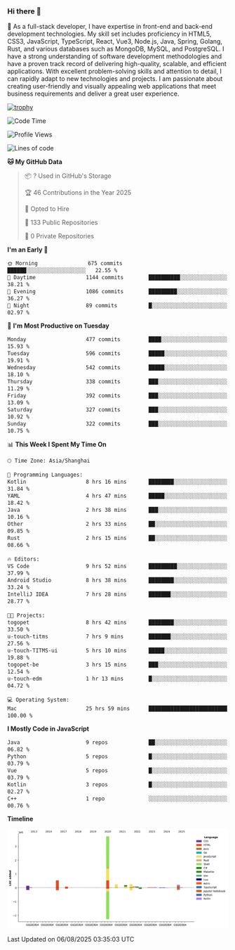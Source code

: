 ### Hi there 👋

🌱 As a full-stack developer, I have expertise in front-end and back-end development technologies. My skill set includes proficiency in HTML5, CSS3, JavaScript, TypeScript, React, Vue3, Node.js, Java, Spring, Golang, Rust, and various databases such as MongoDB, MySQL, and PostgreSQL. I have a strong understanding of software development methodologies and have a proven track record of delivering high-quality, scalable, and efficient applications. With excellent problem-solving skills and attention to detail, I can rapidly adapt to new technologies and projects. I am passionate about creating user-friendly and visually appealing web applications that meet business requirements and deliver a great user experience.

[![trophy](https://github-profile-trophy.vercel.app/?username=elton&rank=SECRET,SSS,SS,S,AAA,AA,A&theme=onedark&no-frame=true&margin-w=10)](https://github.com/ryo-ma/github-profile-trophy)

<!--START_SECTION:waka-->
![Code Time](http://img.shields.io/badge/Code%20Time-1%2C840%20hrs%201%20min-blue)

![Profile Views](http://img.shields.io/badge/Profile%20Views-1-blue)

![Lines of code](https://img.shields.io/badge/From%20Hello%20World%20I%27ve%20Written-5.8%20million%20lines%20of%20code-blue)

**🐱 My GitHub Data** 

> 📦 ? Used in GitHub's Storage 
 > 
> 🏆 46 Contributions in the Year 2025
 > 
> 💼 Opted to Hire
 > 
> 📜 133 Public Repositories 
 > 
> 🔑 0 Private Repositories 
 > 
**I'm an Early 🐤** 

```text
🌞 Morning                675 commits         ██████░░░░░░░░░░░░░░░░░░░   22.55 % 
🌆 Daytime                1144 commits        ██████████░░░░░░░░░░░░░░░   38.21 % 
🌃 Evening                1086 commits        █████████░░░░░░░░░░░░░░░░   36.27 % 
🌙 Night                  89 commits          █░░░░░░░░░░░░░░░░░░░░░░░░   02.97 % 
```
📅 **I'm Most Productive on Tuesday** 

```text
Monday                   477 commits         ████░░░░░░░░░░░░░░░░░░░░░   15.93 % 
Tuesday                  596 commits         █████░░░░░░░░░░░░░░░░░░░░   19.91 % 
Wednesday                542 commits         █████░░░░░░░░░░░░░░░░░░░░   18.10 % 
Thursday                 338 commits         ███░░░░░░░░░░░░░░░░░░░░░░   11.29 % 
Friday                   392 commits         ███░░░░░░░░░░░░░░░░░░░░░░   13.09 % 
Saturday                 327 commits         ███░░░░░░░░░░░░░░░░░░░░░░   10.92 % 
Sunday                   322 commits         ███░░░░░░░░░░░░░░░░░░░░░░   10.75 % 
```


📊 **This Week I Spent My Time On** 

```text
🕑︎ Time Zone: Asia/Shanghai

💬 Programming Languages: 
Kotlin                   8 hrs 16 mins       ████████░░░░░░░░░░░░░░░░░   31.84 % 
YAML                     4 hrs 47 mins       █████░░░░░░░░░░░░░░░░░░░░   18.42 % 
Java                     2 hrs 38 mins       ███░░░░░░░░░░░░░░░░░░░░░░   10.16 % 
Other                    2 hrs 33 mins       ██░░░░░░░░░░░░░░░░░░░░░░░   09.85 % 
Rust                     2 hrs 15 mins       ██░░░░░░░░░░░░░░░░░░░░░░░   08.66 % 

🔥 Editors: 
VS Code                  9 hrs 52 mins       █████████░░░░░░░░░░░░░░░░   37.99 % 
Android Studio           8 hrs 38 mins       ████████░░░░░░░░░░░░░░░░░   33.24 % 
IntelliJ IDEA            7 hrs 28 mins       ███████░░░░░░░░░░░░░░░░░░   28.77 % 

🐱‍💻 Projects: 
togopet                  8 hrs 42 mins       ████████░░░░░░░░░░░░░░░░░   33.50 % 
u-touch-titms            7 hrs 9 mins        ███████░░░░░░░░░░░░░░░░░░   27.56 % 
u-touch-TITMS-ui         5 hrs 10 mins       █████░░░░░░░░░░░░░░░░░░░░   19.88 % 
togopet-be               3 hrs 15 mins       ███░░░░░░░░░░░░░░░░░░░░░░   12.54 % 
u-touch-edm              1 hr 13 mins        █░░░░░░░░░░░░░░░░░░░░░░░░   04.72 % 

💻 Operating System: 
Mac                      25 hrs 59 mins      █████████████████████████   100.00 % 
```

**I Mostly Code in JavaScript** 

```text
Java                     9 repos             ██░░░░░░░░░░░░░░░░░░░░░░░   06.82 % 
Python                   5 repos             █░░░░░░░░░░░░░░░░░░░░░░░░   03.79 % 
Vue                      5 repos             █░░░░░░░░░░░░░░░░░░░░░░░░   03.79 % 
Kotlin                   3 repos             █░░░░░░░░░░░░░░░░░░░░░░░░   02.27 % 
C++                      1 repo              ░░░░░░░░░░░░░░░░░░░░░░░░░   00.76 % 
```



**Timeline**

![Lines of Code chart](https://raw.githubusercontent.com/elton/elton/main/assets/bar_graph.png)


 Last Updated on 06/08/2025 03:35:03 UTC
<!--END_SECTION:waka-->

<!--
**elton/elton** is a ✨ _special_ ✨ repository because its `README.md` (this file) appears on your GitHub profile.

Here are some ideas to get you started:

- 🔭 I’m currently working on ...
- 🌱 I’m currently learning ...
- 👯 I’m looking to collaborate on ...
- 🤔 I’m looking for help with ...
- 💬 Ask me about ...
- 📫 How to reach me: ...
- 😄 Pronouns: ...
- ⚡ Fun fact: ...
-->
